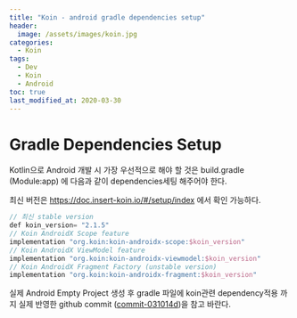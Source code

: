 ```yaml
---
title: "Koin - android gradle dependencies setup"
header:
  image: /assets/images/koin.jpg
categories:
  - Koin
tags:
  - Dev
  - Koin
  - Android
toc: true
last_modified_at: 2020-03-30
---
```

# Gradle Dependencies Setup
Kotlin으로 Android 개발 시 가장 우선적으로 해야 할 것은 build.gradle (Module:app) 에 다음과 같이 dependencies세팅 해주어야 한다.

최신 버전은 https://doc.insert-koin.io/#/setup/index 에서 확인 가능하다.

```kotlin
// 최신 stable version
def koin_version= "2.1.5"
// Koin AndroidX Scope feature
implementation "org.koin:koin-androidx-scope:$koin_version"
// Koin AndroidX ViewModel feature
implementation "org.koin:koin-androidx-viewmodel:$koin_version"
// Koin AndroidX Fragment Factory (unstable version)
implementation "org.koin:koin-androidx-fragment:$koin_version"
```

실제 Android Empty Project 생성 후 gradle 파일에 koin관련 dependency적용 까지 실제 반영한 github commit ([commit-031014d](https://github.com/WonderHabits/koinAndroidExample/commit/031014dfb8b8fa12c9e35a12cb2042987578dad9#diff-39e7d8c00954e920b98e7636f0ac30b2))을 참고 바란다.